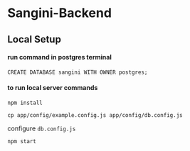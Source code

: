 # Sangini-Backend

## Local Setup
#### run command in postgres terminal
`CREATE DATABASE sangini WITH OWNER postgres;`

#### to run local server commands

`npm install`

`cp app/config/example.config.js app/config/db.config.js` 

configure `db.config.js`

`npm start`
